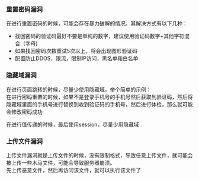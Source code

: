 ### 重置密码漏洞
在进行重置密码的时候，可能会存在暴力破解的情况。其解决方式有以下几种：<br>
- 找回密码的验证码最好不要是单纯的数字，建议使用验证码数字+其他字符混合（字母)
- 如果找回密码次数重试5次以上，将会出现图形验证码
- 配置防止DDOS，限流，限制IP访问，黑名单和白名单


### 隐藏域漏洞
在进行页面跳转的时候，尽量少使用隐藏域，举个简单的示例：<br>
在进行密码重置的时候，如果不是登录手机号的手机号然后获取到验证码，然后将隐藏域里面的手机号进行替换到收到验证码的手机号，然后进行体检，那么就可能会修改密码成功<br>

在进行值传递的时候，最后使用session，尽量少用隐藏域

### 上传文件漏洞
上传文件漏洞就是上传文件的时候，没有限制格式，导致任意上传文件，就可能会被上传一些木马文件，可能会导致服务器崩溃。<br>
先上传恶意文件，然后再访问该文件，就可以执行该文件了<br>




